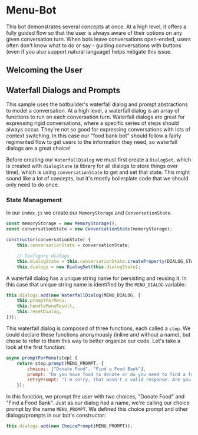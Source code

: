 # Menu-Bot 
This bot demonstrates several concepts at once. At a high level, it offers a fully guided flow so that the user is always aware of their options on any given conversation turn. When bots leave conversations open-ended, users often don't know what to do or say - guiding conversations with buttons (even if you also support natural language) helps mitigate this issue. 

## Welcoming the User


## Waterfall Dialogs and Prompts
This sample uses the botbuilder's waterfall dialog and prompt abstractions to model a conversation. At a high level, a waterfall dialog is an array of functions to run on each conversation turn. Waterfall dialogs are great for expressing rigid conversations, where a specific series of steps should always occur. They're not so good for expressing conversations with lots of context switching. In this case our "food bank bot" should follow a fairly regimented flow to get users to the information they need, so waterfall dialogs are a great choice!

Before creating our `WaterfallDialog` we must first create a `DialogSet`, which is created with `dialogState` (a library for all dialogs to store things over time), which is using `conversationState` to get and set that state. This might sound like a lot of concepts, but it's mostly boilerplate code that we should only need to do once. 

### State Management
In our `index.js` we create our `MemoryStorage` and `ConversationState`. 
```js
const memoryStorage = new MemoryStorage();
const conversationState = new ConversationState(memoryStorage);
```


```js
constructor(conversationState) {
    this.conversationState = conversationState;

    // Configure dialogs
    this.dialogState = this.conversationState.createProperty(DIALOG_STATE_PROPERTY);
    this.dialogs = new DialogSet(this.dialogState);
```

A waterfall dialog has a unique string name for persisting and reusing it. In this case that unique string name is identified by the `MENU_DIALOG` variable: 

```js
this.dialogs.add(new WaterfallDialog(MENU_DIALOG, [
    this.promptForMenu,
    this.handleMenuResult,
    this.resetDialog,
]));
```

This waterfall dialog is composed of three functions, each called a `step`. We could declare these functions anonymously (inline and without a name), but chose to refer to them this way to better organize our code. Let's take a look at the first function: 

```js
async promptForMenu(step) {
    return step.prompt(MENU_PROMPT, {
        choices: ["Donate Food", "Find a Food Bank"],
        prompt: "Do you have food to donate or do you need to find a food bank?",
        retryPrompt: "I'm sorry, that wasn't a valid response. Are you looking to donate food or find a food bank?"
    });
``` 

In this function, we prompt the user with two choices, "Donate Food" and "Find a Food Bank". Just as our dialog had a name, we're calling our choice prompt by the name `MENU_PROMPT`. We defined this choice prompt and other dialogs/prompts in our bot's constructor: 
```js
this.dialogs.add(new ChoicePrompt(MENU_PROMPT));
```


